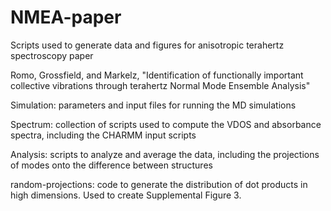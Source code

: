 # NMEA-paper
Scripts used to generate data and figures for anisotropic terahertz spectroscopy paper

Romo, Grossfield, and Markelz, "Identification of functionally important collective vibrations through terahertz Normal Mode Ensemble Analysis"

Simulation: parameters and input files for running the MD simulations

Spectrum: collection of scripts used to compute the VDOS and absorbance spectra, including the CHARMM input scripts

Analysis: scripts to analyze and average the data, including the projections of modes onto the difference between structures

random-projections: code to generate the distribution of dot products in high dimensions. Used to create Supplemental Figure 3.
